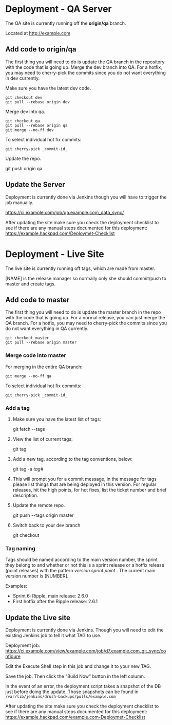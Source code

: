 # Deployment - QA Server

The QA site is currently running off the **origin/qa** branch.

Located at http://example.com

Add code to origin/qa
------------------
The first thing you will need to do is update the QA branch in the repository with the code that is going up. Merge the dev branch into QA. For a hotfix, you may need to cherry-pick the commits since you do not want everything in dev currently.

Make sure you have the latest dev code.

    git checkout dev
    git pull --rebase origin dev

Merge dev into qa.

    git checkout qa
    git pull --rebase origin qa
    git merge --no-ff dev

To select individual hot fix commits:

    git cherry-pick _commit-id_

Update the repo.

  git push origin qa

Update the Server
--------------------

Deployment is currently done via Jenkins though you will have to trigger the job manually.

https://ci.example.com/job/qa.example.com_data_sync/

After updating the site make sure you check the deployment checklist to see if there are any manual steps documented for this deployment: https://example.hackpad.com/Deploymet-Checklist


# Deployment - Live Site

The live site is currently running off tags, which are made from master.

[NAME] is the release manager so normally only she should commit/push to master and create tags.

Add code to master
------------------
The first thing you will need to do is update the master branch in the repo with the code that is going up. For a normal release, you can just merge the QA branch. For a hotfix, you may need to cherry-pick the commits since you do not want everything in QA currently.

    git checkout master
    git pull --rebase origin master

### Merge code into master
For merging in the entire QA branch:

    git merge --no-ff qa

To select individual hot fix commits:

    git cherry-pick _commit-id_

### Add a tag
1. Make sure you have the latest list of tags:

    git fetch --tags

1. View the list of current tags:

    git tag

1. Add a new tag, according to the tag conventions, below:

    git tag -a _tag#_

1. This will prompt you for a commit message, in the message for tags please list things that are being deployed in this version. For regular releases, hit the high points, for hot fixes, list the ticket number and brief description.

1. Update the remote repo.

    git push --tags origin master

1. Switch back to your dev branch

    git checkout <branchname>

### Tag naming
Tags should be named according to the main version number, the sprint they belong to and whether or not this is a sprint release or a hotfix release (point releases) with the pattern _version.sprint.point_ . The current main version number is [NUMBER].

Examples:

- Sprint 6: Ripple, main release: 2.6.0
- First hotfix after the Ripple release: 2.6.1

Update the Live site
--------------------

Deployment is currently done via Jenkins. Though you will need to edit the existing Jenkins job to tell it what TAG to use.

Deployment job: https://ci.example.com/view/example.com/job/d7.example.com_git_sync/configure

Edit the Execute Shell step in this job and change it to your new TAG.

Save the job. Then click the "Build Now" button in the left column.

In the event of an error, the deployment script takes a snapshot of the DB just before doing the update. Those snapshots can be found in `/var/lib/jenkins/drush-backups/pulls/example.com`

After updating the site make sure you check the deployment checklist to see if there are any manual steps documented for this deployment: https://example.hackpad.com/example.com-Deploymet-Checklist
